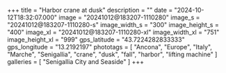 +++
title = "Harbor crane at dusk"
description = ""
date = "2024-10-12T18:32:07.000"
image = "20241012@183207-1110280"
image_s = "20241012@183207-1110280-s"
image_width_s = "300"
image_height_s = "400"
image_xl = "20241012@183207-1110280-xl"
image_width_xl = "751"
image_height_xl = "999"
gps_latitude = "43.7224282833333"
gps_longitude = "13.2192197"
phototags = [ "Ancona", "Europe", "Italy", "Marche", "Senigallia", "crane", "dusk", "fall", "harbor", "lifting machine" ]
galleries = [ "Senigallia City and Seaside" ]
+++
